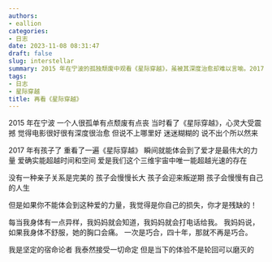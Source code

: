 ```yaml
---
authors:
- eallion
categories:
- 日志
date: 2023-11-08 08:31:47
draft: false
slug: interstellar
summary: 2015 年在宁波的孤独颓废中观看《星际穿越》，虽被其深度治愈却难以言喻。2017 年成为父母后重看，顿悟爱是超越时空的终极力量，亲子关系虽不完美却弥足珍贵。母亲四十年的直觉印证了爱的玄妙，即便笃信宿命，当下的情感体验依然无可替代！
tags:
- 日志
- 星际穿越
title: 再看《星际穿越》
---
```

2015 年在宁波
一个人很孤单有点颓废有点丧
当时看了《星际穿越》，心灵大受震撼
觉得电影很好很有深度很治愈
但说不上哪里好
迷迷糊糊的
说不出个所以然来

2017 年有孩子了
重看了一遍《星际穿越》
瞬间就能体会到了爱才是最伟大的力量
爱确实能超越时间和空间
爱是我们这个三维宇宙中唯一能超越光速的存在

没有一种亲子关系是完美的
孩子会慢慢长大
孩子会迎来叛逆期
孩子会慢慢有自己的人生

但是如果你不能体会到这种爱的力量，我觉得是你自己的损失，你才是残缺的！

每当我身体有一点异样，我妈妈就会知道，我妈妈就会打电话给我。
我妈妈说，如果我身体不舒服，她的胸口会痛。
一次是巧合，四十年，那就不再是巧合。

我是坚定的宿命论者
我泰然接受一切命定
但是当下的体验不是轮回可以磨灭的